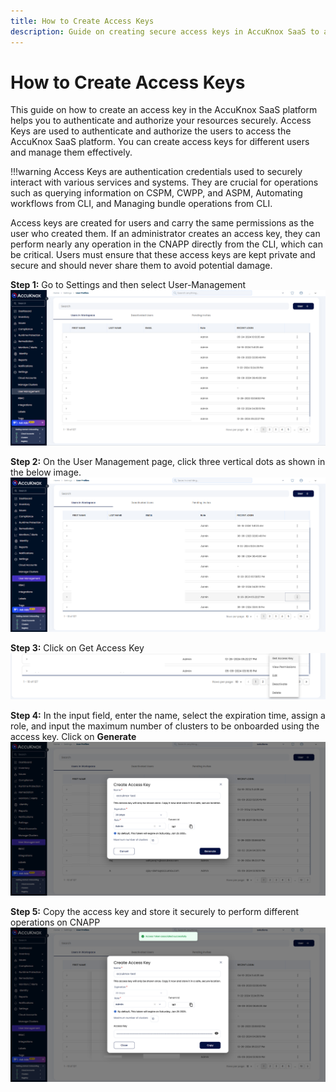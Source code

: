```yaml
---
title: How to Create Access Keys
description: Guide on creating secure access keys in AccuKnox SaaS to authenticate and authorize user access and manage permissions effectively.
---
```


# How to Create Access Keys

This guide on how to create an access key in the AccuKnox SaaS platform helps you to authenticate and authorize your resources securely. Access Keys are used to authenticate and authorize the users to access the AccuKnox SaaS platform. You can create access keys for different users and manage them effectively.

!!!warning
    Access Keys are authentication credentials used to securely interact with various services and systems. They are crucial for operations such as querying information on CSPM, CWPP, and ASPM, Automating workflows from CLI, and Managing bundle operations from CLI.

Access keys are created for users and carry the same permissions as the user who created them. If an administrator creates an access key, they can perform nearly any operation in the CNAPP directly from the CLI, which can be critical. Users must ensure that these access keys are kept private and secure and should never share them to avoid potential damage.

**Step 1:** Go to Settings and then select User-Management
![image-20241226-125530.png](./images/create-access-keys/1.png)

**Step 2:** On the User Management page, click three vertical dots as shown in the below image.
![image-20241226-125805.png](./images/create-access-keys/2.png)

**Step 3:** Click on Get Access Key
![image-20241226-125859.png](./images/create-access-keys/3.png)

**Step 4:** In the input field, enter the name, select the expiration time, assign a role, and input the maximum number of clusters to be onboarded using the access key. Click on **Generate**
![image-20241226-130107.png](./images/create-access-keys/4.png)

**Step 5:** Copy the access key and store it securely to perform different operations on CNAPP
![image-20241226-130348.png](./images/create-access-keys/5.png)
